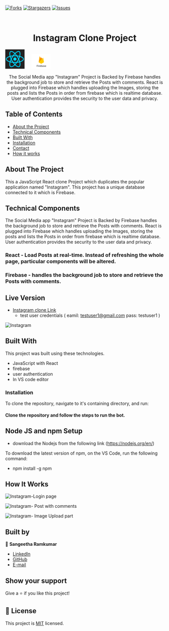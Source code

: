 <!-- [![Contributors][contributors-shield]][contributors-url] -->

[![Forks][forks-shield]][forks-url]
[![Stargazers][stars-shield]][stars-url]
[![Issues][issues-shield]][issues-url]

<!-- PROJECT LOGO -->
<br />
<p align="center">
  <!-- <a href="https://github.com/jaspreet-singh-sahota/Slack-bot">
    <img src="https://course_report_production.s3.amazonaws.com/rich/rich_files/rich_files/5726/s300/icon-white-on-murple-copy.png" alt="Logo" width="80" height="80">
  </a> -->

  <h1 align="center"> Instagram Clone Project</h1>
  <p align="center">
  
  <img width="61" alt="react" src="Images\React.png"> &emsp;
  <img width="61" alt="firebase" src="Images\firebase.png"> &emsp;
   </p>

  <p align="center">
    The Social Media app "Instagram" Project is Backed by Firebase handles the background job to store and retrieve the Posts with comments. React is plugged into Firebase which handles uploading the Images, storing the posts and lists the Posts in order from firebase which is realtime database. User authentication provides the security to the user data and privacy.    <br />
    </p>
</p>

<!-- TABLE OF CONTENTS -->

## Table of Contents

- [About the Project](#about-the-project)
- [Technical Components](#techincal-components)
- [Built With](#built-with)
- [Installation](#Installation)
- [Contact](#Authors)
- [How it works](#How-it-works)

<!-- ABOUT THE PROJECT -->

## About The Project

This a JavaScript React clone Project which duplicates the popular application named "Instagram". This project has a unique database connected to it which is Firebase.
<br />

## Technical Components
The Social Media app "Instagram" Project is Backed by Firebase handles the background job to store and retrieve the Posts with comments. React is plugged into Firebase which handles uploading the Images, storing the posts and lists the Posts in order from firebase which is realtime database. User authentication provides the security to the user data and privacy.

### React - Load Posts at real-time. Instead of refreshing the whole page, particular components will be altered.

### Firebase - handles the background job to store and retrieve the Posts with comments.

## Live Version


- [Instagram clone Link](https://instagram-clone2-39923.web.app/)
  - test user credentials ( eamil: testuser1@gmail.com pass: testuser1 )

![Instagram](https://user-images.githubusercontent.com/5237154/85111136-8b64c480-b231-11ea-929c-34d0ae9e04b8.png)

<!-- BUILD WITH -->

## Built With

This project was built using these technologies.

- JavaScript with React
- firebase
- user authentication
- In VS code editor 

### Installation

To clone the repository, navigate to it's containing directory, and run:

#### Clone the repository and follow the steps to run the bot.

## Node JS and npm Setup

- download the Nodejs from the following link (https://nodejs.org/en/)

To download the latest version of npm, on the VS Code, run the following command:

- npm install -g npm


<!-- HOW IT WORKS -->

## How It Works

![Instagram-Login page](https://github.com/sangeetha-ram/instagram-react-clone/blob/main/Images/Capture-%20login%20page.JPG)

![Instagram- Post with comments](https://user-images.githubusercontent.com/5237154/85111402-e991a780-b231-11ea-9ef0-bcf16b92f664.png)

![Instagram- Image Upload part](https://user-images.githubusercontent.com/5237154/85111591-2cec1600-b232-11ea-9f56-f108ebab7e77.png)

## Built by

👤 **Sangeetha Ramkumar**

- [LinkedIn](https://www.linkedin.com/in/sangi-ammu-33a4041ab/)
- [GitHub](https://github.com/sangeetha-ram/)
- [E-mail](sangiammu1020@gmail.com)

<!-- ACKNOWLEDGEMENTS -->

## Show your support

Give a ⭐️ if you like this project!

<!-- MARKDOWN LINKS & IMAGES -->
<!-- https://www.markdownguide.org/basic-syntax/#reference-style-links -->

[contributors-shield]: https://img.shields.io/github.com/karthi07/review-articles/issues.svg?style=flat-square
[contributors-url]: https://github.com/karthi07/review-articles/issues/
[forks-shield]: https://img.shields.io/github/forks/karthi07/review-articles.svg?style=flat-square
[forks-url]: https://github.com/karthi07/review-articles/issues/network/members
[stars-shield]: https://img.shields.io/github/stars/karthi07/review-articles.svg?style=flat-square
[stars-url]: https://github.com/karthi07/review-articles/issues/stargazers
[issues-shield]: https://img.shields.io/github/issues/karthi07/review-articles.svg?style=flat-square
[issues-url]: https://github.com/karthi07/review-articles/issues

## 📝 License

This project is [MIT](https://opensource.org/licenses/MIT) licensed.
